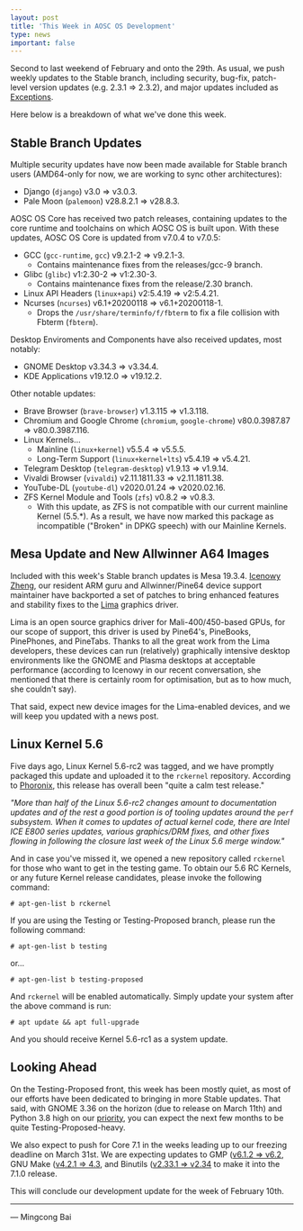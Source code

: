 ```yaml
---
layout: post
title: 'This Week in AOSC OS Development'
type: news
important: false
---
```


Second to last weekend of February and onto the 29th. As usual, we push weekly
updates to the Stable branch, including security, bug-fix, patch-level version
updates (e.g. 2.3.1 => 2.3.2), and major updates included as
[Exceptions](https://wiki.aosc.io/developers/aosc-os/cycle-exceptions).

Here below is a breakdown of what we've done this week.

Stable Branch Updates
---------------------

Multiple security updates have now been made available for Stable branch users
(AMD64-only for now, we are working to sync other architectures):

- Django (`django`) v3.0 => v3.0.3.
- Pale Moon (`palemoon`) v28.8.2.1 => v28.8.3.

AOSC OS Core has received two patch releases, containing updates to the core
runtime and toolchains on which AOSC OS is built upon. With these updates,
AOSC OS Core is updated from v7.0.4 to v7.0.5:

- GCC (`gcc-runtime`, `gcc`) v9.2.1-2 => v9.2.1-3.
  - Contains maintenance fixes from the releases/gcc-9 branch.
- Glibc (`glibc`) v1:2.30-2 => v1:2.30-3.
  - Contains maintenance fixes from the release/2.30 branch.
- Linux API Headers (`linux+api`) v2:5.4.19 => v2:5.4.21.
- Ncurses (`ncurses`) v6.1+20200118 => v6.1+20200118-1.
  - Drops the `/usr/share/terminfo/f/fbterm` to fix a file collision with
    Fbterm (`fbterm`).

Desktop Enviroments and Components have also received updates, most notably:

- GNOME Desktop v3.34.3 => v3.34.4.
- KDE Applications v19.12.0 => v19.12.2.

Other notable updates:

- Brave Browser (`brave-browser`) v1.3.115 => v1.3.118.
- Chromium and Google Chrome (`chromium`, `google-chrome`)
  v80.0.3987.87 => v80.0.3987.116.
- Linux Kernels...
    - Mainline (`linux+kernel`) v5.5.4 => v5.5.5.
    - Long-Term Support (`linux+kernel+lts`) v5.4.19 => v5.4.21.
- Telegram Desktop (`telegram-desktop`) v1.9.13 => v1.9.14.
- Vivaldi Browser (`vivaldi`) v2.11.1811.33 => v2.11.1811.38.
- YouTube-DL (`youtube-dl`) v2020.01.24 => v2020.02.16.
- ZFS Kernel Module and Tools (`zfs`) v0.8.2 => v0.8.3.
    - With this update, as ZFS is not compatible with our current mainline
      Kernel (5.5.\*). As a result, we have now marked this package as
      incompatible ("Broken" in DPKG speech) with our Mainline Kernels.

Mesa Update and New Allwinner A64 Images
----------------------------------------

Included with this week's Stable branch updates is Mesa 19.3.4.
[Icenowy Zheng](https://github.com/Icenowy), our resident ARM guru and
Allwinner/Pine64 device support maintainer have backported a set of patches
to bring enhanced features and stability fixes to the
[Lima](https://gitlab.freedesktop.org/lima/web) graphics driver.

Lima is an open source graphics driver for Mali-400/450-based GPUs, for our
scope of support, this driver is used by Pine64's, PineBooks, PinePhones,
and PineTabs. Thanks to all the great work from the Lima developers, these
devices can run (relatively) graphically intensive desktop environments like
the GNOME and Plasma desktops at acceptable performance (according to Icenowy
in our recent conversation, she mentioned that there is certainly room for
optimisation, but as to how much, she couldn't say).

That said, expect new device images for the Lima-enabled devices, and we will
keep you updated with a news post.

Linux Kernel 5.6
----------------

Five days ago, Linux Kernel 5.6-rc2 was tagged, and we have promptly packaged
this update and uploaded it to the `rckernel` repository. According to
[Phoronix](https://www.phoronix.com/scan.php?page=news_item&px=Linux-5.6-rc2-Released),
this release has overall been "quite a calm test release."

*"More than half of the Linux 5.6-rc2 changes amount to documentation updates*
*and of the rest a good portion is of tooling updates around the `perf`*
*subsystem. When it comes to updates of actual kernel code, there are Intel*
*ICE E800 series updates, various graphics/DRM fixes, and other fixes*
*flowing in following the closure last week of the Linux 5.6 merge window."*

And in case you've missed it, we opened a new repository called `rckernel` for
those who want to get in the testing game. To obtain our 5.6 RC Kernels, or
any future Kernel release candidates, please invoke the following command:

```
# apt-gen-list b rckernel
```

If you are using the Testing or Testing-Proposed branch, please run the
following command:

```
# apt-gen-list b testing
```

or...

```
# apt-gen-list b testing-proposed
```

And `rckernel` will be enabled automatically. Simply update your system after
the above command is run:

```
# apt update && apt full-upgrade
```

And you should receive Kernel 5.6-rc1 as a system update.

Looking Ahead
-------------

On the Testing-Proposed front, this week has been mostly quiet, as most of
our efforts have been dedicated to bringing in more Stable updates. That said,
with GNOME 3.36 on the horizon (due to release on March 11th) and Python 3.8
high on our [priority](https://github.com/AOSC-Dev/aosc-os-abbs/issues/2073),
you can expect the next few months to be quite Testing-Proposed-heavy.

We also expect to push for Core 7.1 in the weeks leading up to our freezing
deadline on March 31st. We are expecting updates to GMP
([v6.1.2 => v6.2](https://gmplib.org/gmp6.2.html), GNU Make ([v4.2.1 => 4.3](https://lists.gnu.org/archive/html/info-gnu/2020-01/msg00004.html),
and Binutils ([v2.33.1 => v2.34](https://sourceware.org/git/gitweb.cgi?p=binutils-gdb.git;a=blob_plain;f=binutils/NEWS;hb=refs/tags/binutils-2_34)
to make it into the 7.1.0 release.

This will conclude our development update for the week of February 10th.

---

— Mingcong Bai
